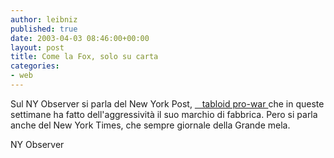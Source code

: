 ```yaml
---
author: leibniz
published: true
date: 2003-04-03 08:46:00+00:00
layout: post
title: Come la Fox, solo su carta
categories:
- web
---
```


Sul NY Observer si parla del New York Post,  [   tabloid pro-war ][1]che in queste settimane ha fatto dell'aggressività il suo marchio di fabbrica. Pero si parla anche del New York Times, che sempre giornale della Grande mela.
  
NY Observer

[1]:	http://www.observer.com/pages/frontpage2.asp